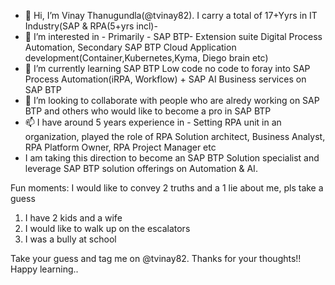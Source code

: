 - 👋 Hi, I’m Vinay Thanugundla(@tvinay82). I carry a total of 17+Yyrs in IT Industry(SAP & RPA(5+yrs incl)-   
- 👀 I’m interested in - Primarily - SAP BTP- Extension suite Digital Process Automation, Secondary SAP BTP Cloud Application development(Container,Kubernetes,Kyma, Diego brain etc)
- 🌱 I’m currently learning SAP BTP Low code no code to foray into SAP Process Automation(iRPA, Workflow) + SAP AI Business services on SAP BTP
- 💞️ I’m looking to collaborate with people who are alredy working on SAP BTP and others who would like to become a pro in SAP BTP
- 📫 I have around 5 years experience in - Setting RPA unit in an organization, played the role of RPA Solution architect, Business Analyst, RPA Platform Owner, RPA Project Manager etc
- I am taking this direction to become an SAP BTP Solution specialist and leverage SAP BTP solution offerings on Automation & AI.

Fun moments: 
I would like to convey 2 truths and a 1 lie about me, pls take a guess
1) I have 2 kids and a wife
2) I would like to walk up on the escalators
3) I was a bully at school

Take your guess and tag me on @tvinay82. Thanks for your thoughts!! Happy learning..

<!---
tvinay82/tvinay82 is a ✨ special ✨ repository because its `README.md` (this file) appears on your GitHub profile.
You can click the Preview link to take a look at your changes.
--->

